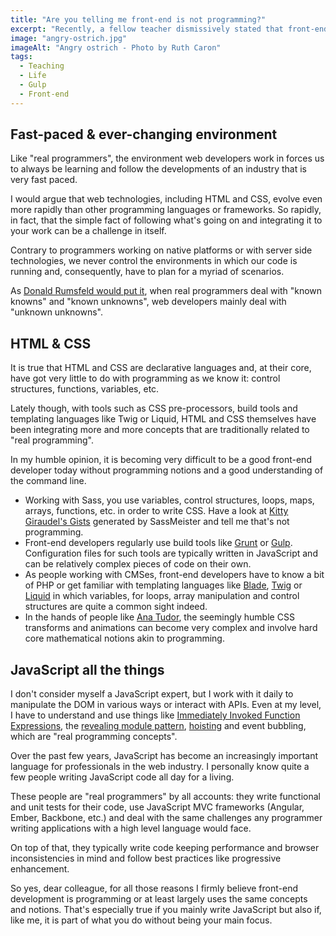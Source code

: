 ```yaml
---
title: "Are you telling me front-end is not programming?"
excerpt: "Recently, a fellow teacher dismissively stated that front-end development is not programming. After a brief flash of anger, his words triggered a few thoughts I'd like to share."
image: "angry-ostrich.jpg"
imageAlt: "Angry ostrich - Photo by Ruth Caron"
tags:
  - Teaching
  - Life
  - Gulp
  - Front-end
---
```


## Fast-paced & ever-changing environment

Like "real programmers", the environment web developers work in forces us to always be learning and follow the developments of an industry that is very fast paced.

I would argue that web technologies, including HTML and CSS, evolve even more rapidly than other programming languages or frameworks. So rapidly, in fact, that the simple fact of following what's going on and integrating it to your work can be a challenge in itself.

Contrary to programmers working on native platforms or with server side technologies, we never control the environments in which our code is running and, consequently, have to plan for a myriad of scenarios.

As [Donald Rumsfeld would put it](http://en.wikipedia.org/wiki/There_are_known_knowns), when real programmers deal with "known knowns" and "known unknowns", web developers mainly deal with "unknown unknowns".

## HTML & CSS

It is true that HTML and CSS are declarative languages and, at their core, have got very little to do with programming as we know it: control structures, functions, variables, etc.

Lately though, with tools such as CSS pre-processors, build tools and templating languages like Twig or Liquid, HTML and CSS themselves have been integrating more and more concepts that are traditionally related to "real programming".

In my humble opinion, it is becoming very difficult to be a good front-end developer today without programming notions and a good understanding of the command line.

- Working with Sass, you use variables, control structures, loops, maps, arrays, functions, etc. in order to write CSS. Have a look at [Kitty Giraudel's Gists](https://gist.github.com/KittyGiraudel) generated by SassMeister and tell me that's not programming.
- Front-end developers regularly use build tools like [Grunt](http://gruntjs.com/) or [Gulp](http://gulpjs.com/). Configuration files for such tools are typically written in JavaScript and can be relatively complex pieces of code on their own.
- As people working with CMSes, front-end developers have to know a bit of PHP or get familiar with templating languages like [Blade](http://laravel.com/docs/4.2/templates), [Twig](http://twig.sensiolabs.org/) or [Liquid](http://docs.shopify.com/themes/liquid-documentation/basics) in which variables, for loops, array manipulation and control structures are quite a common sight indeed.
- In the hands of people like [Ana Tudor](http://docs.shopify.com/themes/liquid-documentation/basics), the seemingly humble CSS transforms and animations can become very complex and involve hard core mathematical notions akin to programming.

## JavaScript all the things

I don't consider myself a JavaScript expert, but I work with it daily to manipulate the DOM in various ways or interact with APIs. Even at my level, I have to understand and use things like [Immediately Invoked Function Expressions](http://mrjoelkemp.com/2013/02/javascript-the-window-object-and-iife/), the [revealing module pattern](http://toddmotto.com/mastering-the-module-pattern/), [hoisting](http://designpepper.com/blog/drips/variable-and-function-hoisting.html) and event bubbling, which are "real programming concepts".

Over the past few years, JavaScript has become an increasingly important language for professionals in the web industry. I personally know quite a few people writing JavaScript code all day for a living.

These people are "real programmers" by all accounts: they write functional and unit tests for their code, use JavaScript MVC frameworks (Angular, Ember, Backbone, etc.) and deal with the same challenges any programmer writing applications with a high level language would face.

On top of that, they typically write code keeping performance and browser inconsistencies in mind and follow best practices like progressive enhancement.

So yes, dear colleague, for all those reasons I firmly believe front-end development is programming or at least largely uses the same concepts and notions. That's especially true if you mainly write JavaScript but also if, like me, it is part of what you do without being your main focus.
